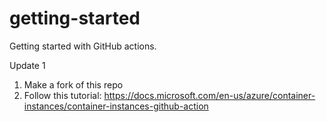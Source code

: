 # getting-started
Getting started with GitHub actions.

Update 1 

1. Make a fork of this repo  
2. Follow this tutorial: https://docs.microsoft.com/en-us/azure/container-instances/container-instances-github-action
